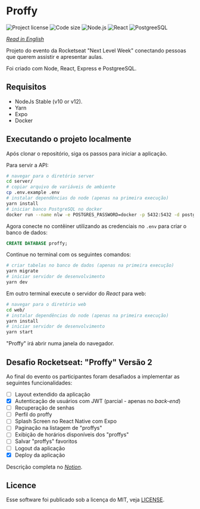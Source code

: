 # Proffy

![Project license](https://img.shields.io/github/license/pedrosancao/nlw-proffy)
![Code size](https://img.shields.io/github/languages/code-size/pedrosancao/nlw-proffy)
![Node.js](https://img.shields.io/badge/Node.js-server-default?logo=node.js&logoColor=fff&color=339933)
![React](https://img.shields.io/badge/React-frontend-blue?logo=react&logoColor=fff)
![PostgreeSQL](https://img.shields.io/badge/PostgreeSQL-database-default?logo=PostgreSQL&logoColor=fff&color=336791)

[_Read in English_](./README-en.md)

Projeto do evento da Rocketseat "Next Level Week" conectando pessoas que querem assistir e apresentar aulas.

Foi criado com Node, React, Express e PostgreeSQL.

## Requisitos

- NodeJs Stable (v10 or v12).
- Yarn
- Expo
- Docker

## Executando o projeto localmente

Após clonar o repositório, siga os passos para iniciar a aplicação.

Para servir a API:

```bash
# navegar para o diretório server
cd server/
# copiar arquivo de variáveis de ambiente
cp .env.example .env
# instalar dependências do node (apenas na primeira execução)
yarn install
# iniciar banco PostgreSQL no docker
docker run --name nlw -e POSTGRES_PASSWORD=docker -p 5432:5432 -d postgres
```

Agora conecte no contêiner utilizando as credenciais no `.env` para criar o banco de dados:

```sql
CREATE DATABASE proffy;
```

Continue no terminal com os seguintes comandos:

```bash
# criar tabelas no banco de dados (apenas na primeira execução)
yarn migrate
# iniciar servidor de desenvolvimento
yarn dev
```

Em outro terminal execute o servidor do _React_ para web:

```bash
# navegar para o diretório web
cd web/
# instalar dependências do node (apenas na primeira execução)
yarn install
# iniciar servidor de desenvolvimento
yarn start
```

"Proffy" irá abrir numa janela do navegador.

## Desafio Rocketseat: "Proffy" Versão 2 

Ao final do evento os participantes foram desafiados a implementar as seguintes funcionalidades:

- [ ] Layout extendido da aplicação
- [x] Autenticação de usuários com JWT (parcial - apenas no _back-end_)
- [ ] Recuperação de senhas
- [ ] Perfil do proffy
- [ ] Splash Screen no React Native com Expo
- [ ] Paginação na listagem de "proffys"
- [ ] Exibição de horários disponíveis dos "proffys"
- [ ] Salvar "proffys" favoritos
- [ ] Logout da aplicação
- [x] Deploy da aplicação

Descrição completa no [_Notion_][proffy-v2].

## Licence

Esse software foi publicado sob a licença do MIT, veja [LICENSE](./LICENSE).

[proffy-v2]: https://www.notion.so/Vers-o-2-0-Proffy-eefca1b981694cd0a895613bc6235970
